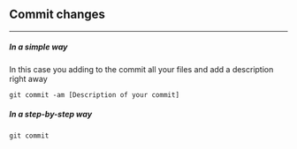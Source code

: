 ## Commit changes
--------------

##### In a simple way

In this case you adding to the commit all your files and add a description right away  

`git commit -am [Description of your commit]`
##### In a step-by-step way  

`git commit`  
